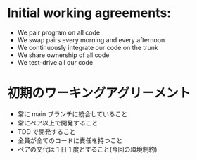 # Initial working agreements:

- We pair program on all code
- We swap pairs every morning and every afternoon
- We continuously integrate our code on the trunk
- We share ownership of all code
- We test-drive all our code

# 初期のワーキングアグリーメント

- 常に main ブランチに統合していること
- 常にペア以上で開発すること
- TDD で開発すること
- 全員が全てのコードに責任を持つこと
- ペアの交代は 1 日 1 度とすること(今回の環境制約)
